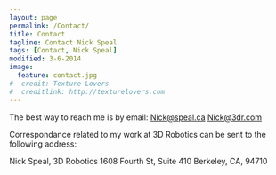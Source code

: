 ```yaml
---
layout: page
permalink: /Contact/
title: Contact
tagline: Contact Nick Speal
tags: [Contact, Nick Speal]
modified: 3-6-2014
image:
  feature: contact.jpg
#  credit: Texture Lovers
#  creditlink: http://texturelovers.com
---
```


The best way to reach me is by email:
Nick@speal.ca
Nick@3dr.com

Correspondance related to my work at 3D Robotics can be sent to the following address:

Nick Speal, 3D Robotics
1608 Fourth St, Suite 410
Berkeley, CA, 94710


